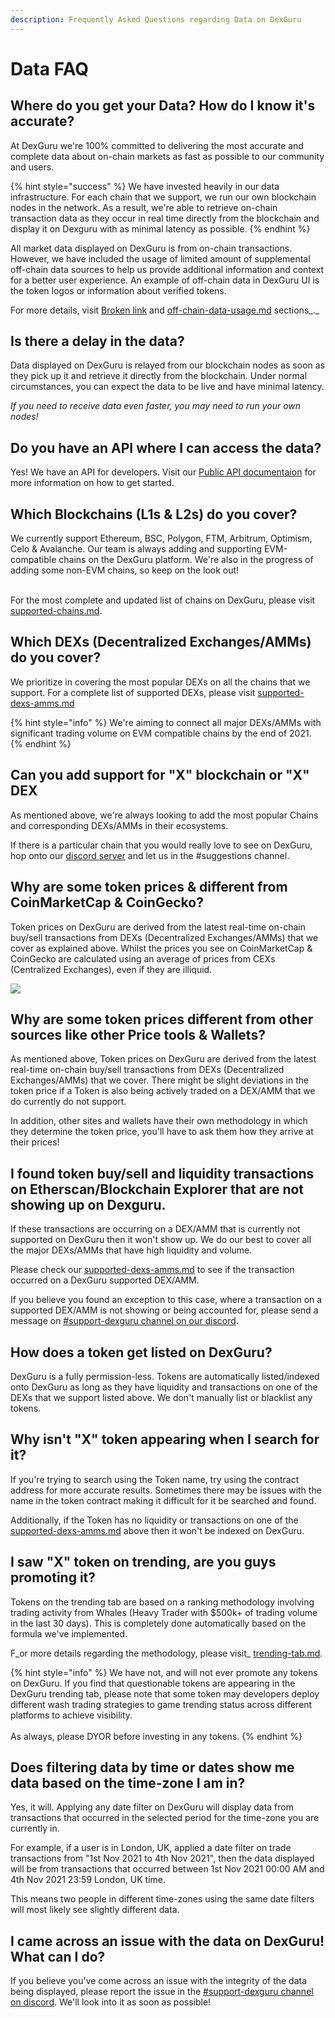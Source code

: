 ```yaml
---
description: Frequently Asked Questions regarding Data on DexGuru
---
```


# Data FAQ

## Where do you get your Data? How do I know it's accurate?

At DexGuru we're 100% committed to delivering the most accurate and complete data about on-chain markets as fast as possible to our community and users.

{% hint style="success" %}
We have invested heavily in our data infrastructure. For each chain that we support, we run our own blockchain nodes in the network. As a result, we're able to retrieve on-chain transaction data as they occur in real time directly from the blockchain and display it on Dexguru with as minimal latency as possible.
{% endhint %}

All market data displayed on DexGuru is from on-chain transactions. However, we have included the usage of limited amount of supplemental off-chain data sources to help us provide additional information and context for a better user experience. An example of off-chain data in DexGuru UI is the token logos or information about verified tokens.

For more details, visit [Broken link](broken-reference "mention") and [off-chain-data-usage.md](off-chain-data-usage.md "mention") sections_._

## Is there a delay in the data?

Data displayed on DexGuru is relayed from our blockchain nodes as soon as they pick up it and retrieve it directly from the blockchain. Under normal circumstances, you can expect the data to be live and have minimal latency.

_If you need to receive data even faster, you may need to run your own nodes!_

## Do you have an API where I can access the data?

Yes! We have an API for developers. Visit our [Public API documentaion](https://api.dev.dex.guru/docs) for more information on how to get started.&#x20;

## Which Blockchains (L1s & L2s) do you cover?

We currently support Ethereum, BSC, Polygon, FTM, Arbitrum, Optimism, Celo & Avalanche. Our team is always adding and supporting EVM-compatible chains on the DexGuru platform. We're also in the progress of adding some non-EVM chains, so keep on the look out!

\
For the most complete and updated list of chains on DexGuru, please visit [supported-chains.md](supported-chains.md "mention").

## Which DEXs (Decentralized Exchanges/AMMs) do you cover?

We prioritize in covering the most popular DEXs on all the chains that we support. For a complete list of supported DEXs, please visit [supported-dexs-amms.md](supported-dexs-amms.md "mention")

{% hint style="info" %}
We're aiming to connect all major DEXs/AMMs with significant trading volume on EVM compatible chains by the end of 2021.&#x20;
{% endhint %}

## Can you add support for "X" blockchain or "X" DEX

As mentioned above, we're always looking to add the most popular Chains and corresponding DEXs/AMMs in their ecosystems.&#x20;

If there is a particular chain that you would really love to see on DexGuru, hop onto our [discord server](https://discord.com/invite/dPW8fzwzz9) and let us in the #suggestions channel.

## Why are some token prices & different from CoinMarketCap & CoinGecko?

Token prices on DexGuru are derived from the latest real-time on-chain buy/sell transactions from DEXs (Decentralized Exchanges/AMMs) that we cover as explained above. Whilst the prices you see on CoinMarketCap & CoinGecko are calculated using an average of prices from CEXs (Centralized Exchanges), even if they are illiquid.

![](../.gitbook/assets/SafeMoon\_price\_today\_\_chart\_\_market\_cap\_\_\_news\_\_\_CoinGecko.png)

## Why are some token prices different from other sources like other Price tools & Wallets?

As mentioned above, Token prices on DexGuru are derived from the latest real-time on-chain buy/sell transactions from DEXs (Decentralized Exchanges/AMMs) that we cover. There might be slight deviations in the token price if a Token is also being actively traded on a DEX/AMM that we do currently do not support.

In addition, other sites and wallets have their own methodology in which they determine the token price, you'll have to ask them how they arrive at their prices!

## I found token buy/sell and liquidity transactions on Etherscan/Blockchain Explorer that are not showing up on Dexguru.

If these transactions are occurring on a DEX/AMM that is currently not supported on DexGuru then it won't show up. We do our best to cover all the major DEXs/AMMs that have high liquidity and volume.&#x20;

Please check our [supported-dexs-amms.md](supported-dexs-amms.md "mention") to see if the transaction occurred on a DexGuru supported DEX/AMM.&#x20;

If you believe you found an exception to this case, where a transaction on a supported DEX/AMM is not showing or being accounted for, please send a message on [#support-dexguru channel on our discord](https://discord.com/invite/dPW8fzwzz9).

## How does a token get listed on DexGuru?

DexGuru is a fully permission-less. Tokens are automatically listed/indexed onto DexGuru as long as they have liquidity and transactions on one of the DEXs that we support listed above. We don't manually list or blacklist any tokens.

## Why isn't "X" token appearing when I search for it?

If you're trying to search using the Token name, try using the contract address for more accurate results. Sometimes there may be issues with the name in the token contract making it difficult for it be searched and found.&#x20;

Additionally, if the Token has no liquidity or transactions on one of the [supported-dexs-amms.md](supported-dexs-amms.md "mention") above then it won't be indexed on DexGuru.

## I saw "X" token on trending, are you guys promoting it?

Tokens on the trending tab are based on a ranking methodology involving trading activity from Whales (Heavy Trader with $500k+ of trading volume in the last 30 days). This is completely done automatically based on the formula we've implemented.&#x20;

F_or more details regarding the methodology, please visit_ [trending-tab.md](../general/features/market-selector/trending-tab.md "mention")_._

{% hint style="info" %}
We have not, and will not ever promote any tokens on DexGuru. If you find that questionable tokens are appearing in the DexGuru trending tab, please note that some token may developers deploy different wash trading strategies to game trending status across different platforms to achieve visibility. \
\
As always, please DYOR before investing in any tokens.
{% endhint %}

## Does **filtering data by time or dates show me data based on the time-zone I am in?**

Yes, it will. Applying any date filter on DexGuru will display data from transactions that occurred in the selected period for the time-zone you are currently in.

For example, if a user is in London, UK, applied a date filter on trade transactions from "1st Nov 2021 to 4th Nov 2021", then the data displayed will be from transactions that occurred between 1st Nov 2021 00:00 AM and 4th Nov 2021 23:59 London, UK time.

This means two people in different time-zones using the same date filters will most likely see slightly different data.

## I came across an issue with the data on DexGuru! What can I do?

If you believe you've come across an issue with the integrity of the data being displayed, please report the issue in the [#support-dexguru channel on discord](https://discord.com/invite/dPW8fzwzz9). We'll look into it as soon as possible!
